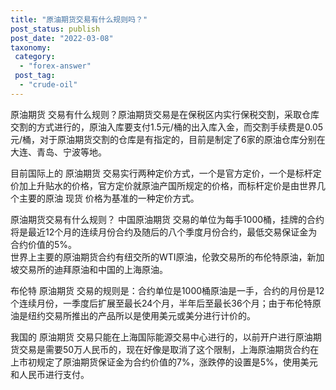 ```yaml
---
title: "原油期货交易有什么规则吗？"
post_status: publish
post_date: "2022-03-08"
taxonomy:
 category: 
  - "forex-answer"
 post_tag: 
  - "crude-oil"
---
```


原油期货 交易有什么规则？原油期货交易是在保税区内实行保税交割，采取仓库交割的方式进行的，原油入库要支付1.5元/桶的出入库入金，而交割手续费是0.05元/桶，对于原油期货交割的仓库是有指定的，目前是制定了6家的原油仓库分别在大连、青岛、宁波等地。  

目前国际上的 原油期货 交易实行两种定价方式，一个是官方定价，一个是标杆定价加上升贴水的价格，官方定价就原油产国所规定的价格，而标杆定价是由世界几个主要的原油 现货 价格为基准的一种定价方式。  

原油期货交易有什么规则？ 中国原油期货 交易的单位为每手1000桶，挂牌的合约将是最近12个月的连续月份合约及随后的八个季度月份合约，最低交易保证金为合约价值的5%。  
世界上主要的原油期货合约有纽交所的WTI原油，伦敦交易所的布伦特原油，新加坡交易所的迪拜原油和中国的上海原油。  

布伦特 原油期货 交易的规则是：合约单位是1000桶原油是一手，合约的月份是12个连续月份，一季度后扩展至最长24个月，半年后至最长36个月；由于布伦特原油是纽约交易所推出的产品所以是使用美元或美分进行计价的。  

我国的 原油期货 交易只能在上海国际能源交易中心进行的，以前开户进行原油期货交易是需要50万人民币的，现在好像是取消了这个限制，上海原油期货合约在上市初规定了原油期货保证金为合约价值的7%，涨跌停的设置是5%，使用美元和人民币进行支付。
